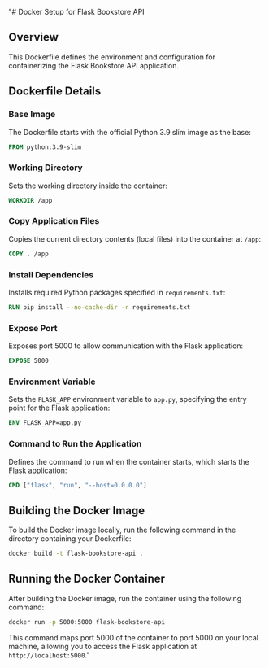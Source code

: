 "# Docker Setup for Flask Bookstore API

## Overview

This Dockerfile defines the environment and configuration for containerizing the Flask Bookstore API application.

## Dockerfile Details

### Base Image

The Dockerfile starts with the official Python 3.9 slim image as the base:

```dockerfile
FROM python:3.9-slim
```

### Working Directory

Sets the working directory inside the container:

```dockerfile
WORKDIR /app
```

### Copy Application Files

Copies the current directory contents (local files) into the container at `/app`:

```dockerfile
COPY . /app
```

### Install Dependencies

Installs required Python packages specified in `requirements.txt`:

```dockerfile
RUN pip install --no-cache-dir -r requirements.txt
```

### Expose Port

Exposes port 5000 to allow communication with the Flask application:

```dockerfile
EXPOSE 5000
```

### Environment Variable

Sets the `FLASK_APP` environment variable to `app.py`, specifying the entry point for the Flask application:

```dockerfile
ENV FLASK_APP=app.py
```

### Command to Run the Application

Defines the command to run when the container starts, which starts the Flask application:

```dockerfile
CMD ["flask", "run", "--host=0.0.0.0"]
```

## Building the Docker Image

To build the Docker image locally, run the following command in the directory containing your Dockerfile:

```bash
docker build -t flask-bookstore-api .
```

## Running the Docker Container

After building the Docker image, run the container using the following command:

```bash
docker run -p 5000:5000 flask-bookstore-api
```

This command maps port 5000 of the container to port 5000 on your local machine, allowing you to access the Flask application at `http://localhost:5000`." 

